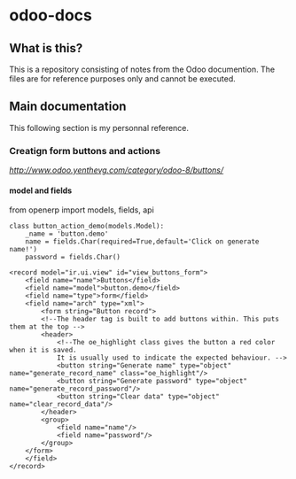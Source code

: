 # odoo-docs

## What is this?
This is a repository
consisting of notes from the Odoo documention.
The files are for reference purposes only and cannot be 
executed.

## Main documentation
This following section is my personnal reference.

### Creatign form buttons and actions
*http://www.odoo.yenthevg.com/category/odoo-8/buttons/* 

#### model and fields
from openerp import models, fields, api

```
class button_action_demo(models.Model):
    _name = 'button.demo'
    name = fields.Char(required=True,default='Click on generate name!')
    password = fields.Char()

<record model="ir.ui.view" id="view_buttons_form">
    <field name="name">Buttons</field>
    <field name="model">button.demo</field>
    <field name="type">form</field>
    <field name="arch" type="xml">
        <form string="Button record">
	    <!--The header tag is built to add buttons within. This puts them at the top -->
	    <header>
			<!--The oe_highlight class gives the button a red color when it is saved.
			It is usually used to indicate the expected behaviour. -->
		    <button string="Generate name" type="object" name="generate_record_name" class="oe_highlight"/>
			<button string="Generate password" type="object" name="generate_record_password"/>
			<button string="Clear data" type="object" name="clear_record_data"/>
	    </header>
	    <group>
			<field name="name"/>
			<field name="password"/>
	    </group>
	</form>
    </field>
</record>
```
